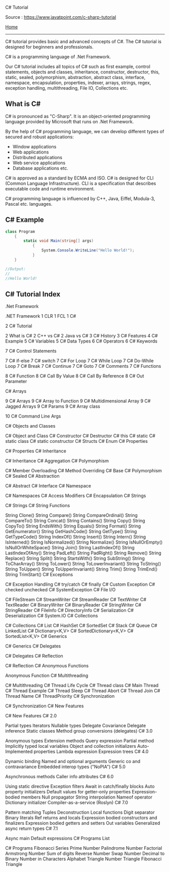 

C# Tutorial

Source : https://www.javatpoint.com/c-sharp-tutorial

[Home](readme.md)

---

C# tutorial provides basic and advanced concepts of C#. The C# tutorial is designed for beginners and professionals.

C# is a programming language of .Net Framework.

Our C# tutorial includes all topics of C# such as first example, control statements, objects and classes, inheritance, constructor, destructor, this, static, sealed, polymorphism, abstraction, abstract class, interface, namespace, encapsulation, properties, indexer, arrays, strings, regex, exception handling, multithreading, File IO, Collections etc.

## What is C#

C# is pronounced as "C-Sharp". It is an object-oriented programming language provided by Microsoft that runs on .Net Framework.

By the help of C# programming language, we can develop different types of secured and robust applications:

- Window applications
- Web applications
- Distributed applications
- Web service applications
- Database applications etc.

C# is approved as a standard by ECMA and ISO. C# is designed for CLI (Common Language Infrastructure). CLI is a specification that describes executable code and runtime environment.

C# programming language is influenced by C++, Java, Eiffel, Modula-3, Pascal etc. languages.

## C# Example

```cs
class Program  
    {  
        static void Main(string[] args)  
            {  
                System.Console.WriteLine("Hello World!");  
            }  
    }  

//Output:
//
//Hello World!

```

## C# Tutorial Index

.Net Framework

.NET Framework
1 CLR
1 FCL
1 C#

2 C# Tutorial

2 What is C#
2 C++ vs C#
2 Java vs C#
3 C# History
3 C# Features
4 C# Example
5 C# Variables
5 C# Data Types
6 C# Operators
6 C# Keywords

7 C# Control Statements

7 C# if-else
7 C# switch
7 C# For Loop
7 C# While Loop
7 C# Do-While Loop
7 C# Break
7 C# Continue
7 C# Goto
7 C# Comments
7 C# Functions

8 C# Function
8 C# Call By Value
8 C# Call By Reference
8 C# Out Parameter

C# Arrays

9 C# Arrays
9 C# Array to Function
9 C# Multidimensional Array
9 C# Jagged Arrays
9 C# Params
9 C# Array class

10 C# Command Line Args

C# Objects and Classes

C# Object and Class
C# Constructor
C# Destructor
C# this
C# static
C# static class
C# static constructor
C# Structs
C# Enum
C# Properties

C# Properties
C# Inheritance

C# Inheritance
C# Aggregation
C# Polymorphism

C# Member Overloading
C# Method Overriding
C# Base
C# Polymorphism
C# Sealed
C# Abstraction

C# Abstract
C# Interface
C# Namespace

C# Namespaces
C# Access Modifiers
C# Encapsulation
C# Strings

C# Strings
C# String Functions

String Clone()
String Compare()
String CompareOrdinal()
String CompareTo()
String Concat()
String Contains()
String Copy()
String CopyTo()
String EndsWith()
String Equals()
String Format()
String GetEnumerator()
String GetHashCode()
String GetType()
String GetTypeCode()
String IndexOf()
String Insert()
String Intern()
String IsInterned()
String IsNormalized()
String Normalize()
String IsNullOrEmpty()
IsNullOrWhiteSpace()
String Join()
String LastIndexOf()
String LastIndexOfAny()
String PadLeft()
String PadRight()
String Remove()
String Replace()
String Split()
String StartsWith()
String SubString()
String ToCharArray()
String ToLower()
String ToLowerInvariant()
String ToString()
String ToUpper()
String ToUpperInvariant()
String Trim()
String TrimEnd()
String TrimStart()
C# Exceptions

C# Exception Handling
C# try/catch
C# finally
C# Custom Exception
C# checked unchecked
C# SystemException
C# File I/O

C# FileStream
C# StreamWriter
C# StreamReader
C# TextWriter
C# TextReader
C# BinaryWriter
C# BinaryReader
C# StringWriter
C# StringReader
C# FileInfo
C# DirectoryInfo
C# Serialization
C# Deserialization
C# System.IO
C# Collections

C# Collections
C# List<T>
C# HashSet<T>
C# SortedSet<T>
C# Stack<T>
C# Queue<T>
C# LinkedList<T>
C# Dictionary<K,V>
C# SortedDictionary<K,V>
C# SortedList<K,V>
C# Generics

C# Generics
C# Delegates

C# Delegates
C# Reflection

C# Reflection
C# Anonymous Functions

Anonymous Function
C# Multithreading

C# Multithreading
C# Thread Life Cycle
C# Thread class
C# Main Thread
C# Thread Example
C# Thread Sleep
C# Thread Abort
C# Thread Join
C# Thread Name
C# ThreadPriority
C# Synchronization

C# Synchronization
C# New Features

C# New Features
C# 2.0

Partial types
Iterators
Nullable types
Delegate Covariance
Delegate inference
Static classes
Method group conversions (delegates)
C# 3.0

Anonymous types
Extension methods
Query expression
Partial method
Implicitly typed local variables
Object and collection initializers
Auto-Implemented properties
Lambda expression
Expression trees
C# 4.0

Dynamic binding
Named and optional arguments
Generic co and contravariance
Embedded interop types ("NoPIA")
C# 5.0

Asynchronous methods
Caller info attributes
C# 6.0

Using static directive
Exception filters
Await in catch/finally blocks
Auto property initializers
Default values for getter-only properties
Expression-bodied members
Null propagator
String interpolation
Nameof operator
Dictionary initializer
Compiler-as-a-service (Roslyn)
C# 7.0

Pattern matching
Tuples
Deconstruction
Local functions
Digit separator
Binary literals
Ref returns and locals
Expression bodied constructors and finalizers
Expression bodied getters and setters
Out variables
Generalized async return types
C# 7.1

Async main
Default expressions
C# Programs List

C# Programs
Fibonacci Series
Prime Number
Palindrome Number
Factorial
Armstrong Number
Sum of digits
Reverse Number
Swap Number
Decimal to Binary
Number in Characters
Alphabet Triangle
Number Triangle
Fibonacci Triangle